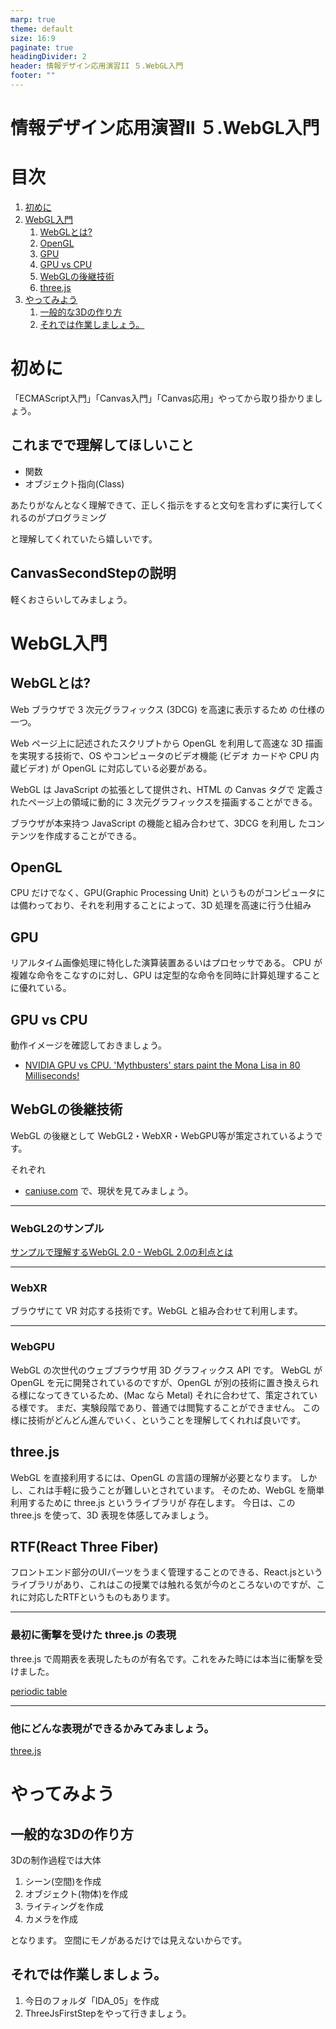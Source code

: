 ```yaml
---
marp: true
theme: default
size: 16:9
paginate: true
headingDivider: 2
header: 情報デザイン応用演習II ５.WebGL入門
footer: ""
---
```


# 情報デザイン応用演習II ５.WebGL入門<!-- omit in toc -->

# 目次<!-- omit in toc -->

1. [初めに](#初めに)
2. [WebGL入門](#webgl入門)
   1. [WebGLとは?](#webglとは)
   2. [OpenGL](#opengl)
   3. [GPU](#gpu)
   4. [GPU vs CPU](#gpu-vs-cpu)
   5. [WebGLの後継技術](#webglの後継技術)
   6. [three.js](#threejs)
3. [やってみよう](#やってみよう)
   1. [一般的な3Dの作り方](#一般的な3dの作り方)
   2. [それでは作業しましょう。](#それでは作業しましょう)



# 初めに

「ECMAScript入門」「Canvas入門」「Canvas応用」やってから取り掛かりましょう。

## これまでで理解してほしいこと<!-- omit in toc -->
- 関数
- オブジェクト指向(Class)

あたりがなんとなく理解できて、正しく指示をすると文句を言わずに実行してくれるのがプログラミング

と理解してくれていたら嬉しいです。

## CanvasSecondStepの説明<!-- omit in toc -->

軽くおさらいしてみましょう。

# WebGL入門

## WebGLとは?
Web ブラウザで 3 次元グラフィックス (3DCG) を高速に表示するため の仕様の一つ。

Web ページ上に記述されたスクリプトから OpenGL を利用して高速な 3D 描画を実現する技術で、OS やコンピュータのビデオ機能 (ビデオ カードや CPU 内蔵ビデオ) が OpenGL に対応している必要がある。

WebGL は JavaScript の拡張として提供され、HTML の Canvas タグで 定義されたページ上の領域に動的に 3 次元グラフィックスを描画することができる。

ブラウザが本来持つ JavaScript の機能と組み合わせて、3DCG を利用し たコンテンツを作成することができる。


## OpenGL

CPU だけでなく、GPU(Graphic Processing Unit) というものがコンピュータには備わっており、それを利用することによって、3D 処理を高速に行う仕組み

## GPU
リアルタイム画像処理に特化した演算装置あるいはプロセッサである。
CPU が複雑な命令をこなすのに対し、GPU は定型的な命令を同時に計算処理することに優れている。

## GPU vs CPU
動作イメージを確認しておきましょう。
<!--
[Mythbusters Demo GPU versus CPU](https://www.youtube.com/watch?v=-P28LKWTzrI)
-->
- [NVIDIA GPU vs CPU. 'Mythbusters' stars paint the Mona Lisa in 80 Milliseconds!](https://www.youtube.com/watch?v=8_ZTvG1WQxM)

## WebGLの後継技術
WebGL の後継として WebGL2・WebXR・WebGPU等が策定されているようです。

それぞれ
- [caniuse.com](https://caniuse.com/)
で、現状を見てみましょう。

---
### WebGL2のサンプル
[サンプルで理解するWebGL 2.0 - WebGL 2.0の利点とは](https://ics.media/entry/16060/)

---
### WebXR
ブラウザにて VR 対応する技術です。WebGL と組み合わせて利用します。

---
### WebGPU
WebGL の次世代のウェブブラウザ用 3D グラフィックス API です。
WebGL が OpenGL を元に開発されているのですが、OpenGL が別の技術に置き換えられる様になってきているため、(Mac なら Metal) それに合わせて、策定されている様です。
まだ、実験段階であり、普通では閲覧することができません。
この様に技術がどんどん進んでいく、ということを理解してくれれば良いです。

## three.js
WebGL を直接利用するには、OpenGL の言語の理解が必要となります。 しかし、これは手軽に扱うことが難しいとされています。
そのため、WebGL を簡単利用するために three.js というライブラリが 存在します。
今日は、この three.js を使って、3D 表現を体感してみましょう。

## RTF(React Three Fiber)
フロントエンド部分のUIパーツをうまく管理することのできる、React.jsというライブラリがあり、これはこの授業では触れる気が今のところないのですが、これに対応したRTFというものもあります。


---
### 最初に衝撃を受けた three.js の表現
three.js で周期表を表現したものが有名です。これをみた時には本当に衝撃を受けました。

[periodic table](https://threejs.org/examples/css3d_periodictable.html)

---
### 他にどんな表現ができるかみてみましょう。

[three.js](https://threejs.org/)

# やってみよう
## 一般的な3Dの作り方
3Dの制作過程では大体
1. シーン(空間)を作成
2. オブジェクト(物体)を作成
3. ライティングを作成
4. カメラを作成

となります。
空間にモノがあるだけでは見えないからです。

## それでは作業しましょう。
1. 今日のフォルダ「IDA_05」を作成
2. ThreeJsFirstStepをやって行きましょう。

